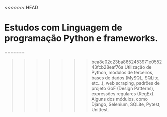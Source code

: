 <<<<<<< HEAD
# Estudos com Linguagem de programação Python e frameworks.
=======
>>>>>>> bea8e02c23ba8652453971e055243fcb28eaf76a
Utilização de Python, módulos de terceiros, bases de dados (MySQL, SQLite, etc...), web scraping, padrões de projeto GoF (Design Patterns), expressões regulares (RegEx). Alguns dos módulos, como Django, Selenium, SQLite, Pytest, Unittest.
